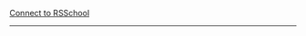 [Connect to RSSchool](https://rs.school/)
_______________________________________________________________________________________________________
